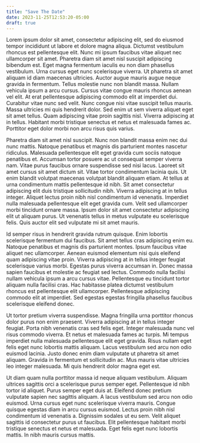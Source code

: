 ```yaml
---
title: "Save The Date"
date: 2023-11-25T12:53:20-05:00
draft: true
---
```

Lorem ipsum dolor sit amet, consectetur adipiscing elit, sed do eiusmod tempor incididunt ut labore et dolore magna aliqua. Dictumst vestibulum rhoncus est pellentesque elit. Nunc mi ipsum faucibus vitae aliquet nec ullamcorper sit amet. Pharetra diam sit amet nisl suscipit adipiscing bibendum est. Eget magna fermentum iaculis eu non diam phasellus vestibulum. Urna cursus eget nunc scelerisque viverra. Ut pharetra sit amet aliquam id diam maecenas ultricies. Auctor augue mauris augue neque gravida in fermentum. Tellus molestie nunc non blandit massa. Nullam vehicula ipsum a arcu cursus. Cursus vitae congue mauris rhoncus aenean vel elit. At erat pellentesque adipiscing commodo elit at imperdiet dui. Curabitur vitae nunc sed velit. Nunc congue nisi vitae suscipit tellus mauris. Massa ultricies mi quis hendrerit dolor. Sed enim ut sem viverra aliquet eget sit amet tellus. Quam adipiscing vitae proin sagittis nisl. Viverra adipiscing at in tellus. Habitant morbi tristique senectus et netus et malesuada fames ac. Porttitor eget dolor morbi non arcu risus quis varius.

Pharetra diam sit amet nisl suscipit. Nunc non blandit massa enim nec dui nunc mattis. Natoque penatibus et magnis dis parturient montes nascetur ridiculus. Malesuada pellentesque elit eget gravida cum sociis natoque penatibus et. Accumsan tortor posuere ac ut consequat semper viverra nam. Vitae purus faucibus ornare suspendisse sed nisi lacus. Laoreet sit amet cursus sit amet dictum sit. Vitae tortor condimentum lacinia quis. Ut enim blandit volutpat maecenas volutpat blandit aliquam etiam. At tellus at urna condimentum mattis pellentesque id nibh. Sit amet consectetur adipiscing elit duis tristique sollicitudin nibh. Viverra adipiscing at in tellus integer. Aliquet lectus proin nibh nisl condimentum id venenatis. Imperdiet nulla malesuada pellentesque elit eget gravida cum. Velit sed ullamcorper morbi tincidunt ornare massa. Ipsum dolor sit amet consectetur adipiscing elit ut aliquam purus. Ut venenatis tellus in metus vulputate eu scelerisque felis. Quis auctor elit sed vulputate mi sit amet mauris.

Id semper risus in hendrerit gravida rutrum quisque. Enim lobortis scelerisque fermentum dui faucibus. Sit amet tellus cras adipiscing enim eu. Natoque penatibus et magnis dis parturient montes. Ipsum faucibus vitae aliquet nec ullamcorper. Aenean euismod elementum nisi quis eleifend quam adipiscing vitae proin. Viverra adipiscing at in tellus integer feugiat scelerisque varius morbi. Egestas purus viverra accumsan in. Donec massa sapien faucibus et molestie ac feugiat sed lectus. Commodo nulla facilisi nullam vehicula ipsum a arcu cursus vitae. Pellentesque eu tincidunt tortor aliquam nulla facilisi cras. Hac habitasse platea dictumst vestibulum rhoncus est pellentesque elit ullamcorper. Pellentesque adipiscing commodo elit at imperdiet. Sed egestas egestas fringilla phasellus faucibus scelerisque eleifend donec.

Ut tortor pretium viverra suspendisse. Magna fringilla urna porttitor rhoncus dolor purus non enim praesent. Viverra adipiscing at in tellus integer feugiat. Porta nibh venenatis cras sed felis eget. Integer malesuada nunc vel risus commodo viverra. Et netus et malesuada fames ac turpis. Mi tempus imperdiet nulla malesuada pellentesque elit eget gravida. Risus nullam eget felis eget nunc lobortis mattis aliquam. Lacus vestibulum sed arcu non odio euismod lacinia. Justo donec enim diam vulputate ut pharetra sit amet aliquam. Gravida in fermentum et sollicitudin ac. Mus mauris vitae ultricies leo integer malesuada. Mi quis hendrerit dolor magna eget est.

Ut diam quam nulla porttitor massa id neque aliquam vestibulum. Aliquam ultrices sagittis orci a scelerisque purus semper eget. Pellentesque id nibh tortor id aliquet. Purus semper eget duis at. Eleifend donec pretium vulputate sapien nec sagittis aliquam. A lacus vestibulum sed arcu non odio euismod. Urna cursus eget nunc scelerisque viverra mauris. Congue quisque egestas diam in arcu cursus euismod. Lectus proin nibh nisl condimentum id venenatis a. Dignissim sodales ut eu sem. Velit aliquet sagittis id consectetur purus ut faucibus. Elit pellentesque habitant morbi tristique senectus et netus et malesuada. Eget felis eget nunc lobortis mattis. In nibh mauris cursus mattis.